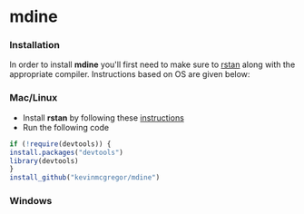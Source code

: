 # mdine
### Installation
In order to install **mdine** you'll first need to make sure to [rstan](http://mc-stan.org/users/interfaces/rstan) along with the appropriate compiler.  Instructions based on OS are given below:

### Mac/Linux
  * Install **rstan** by following these [instructions](https://github.com/stan-dev/rstan/wiki/Installing-RStan-on-Mac-or-Linux)
  * Run the following code
  ```r
  if (!require(devtools)) {
  install.packages("devtools")
  library(devtools)
}
install_github("kevinmcgregor/mdine")
  ```

### Windows

